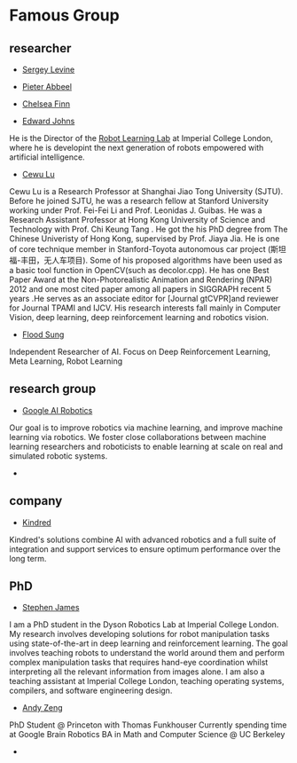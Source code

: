 # Famous Group

## researcher

- [Sergey Levine]()


- [Pieter Abbeel]()


- [Chelsea Finn]()



- [Edward Johns](https://www.imperial.ac.uk/people/e.johns)

He is the Director of the [Robot Learning Lab](http://www.robot-learning.uk/) at Imperial College London, where he is developint the next generation of robots empowered with artificial intelligence.

- [Cewu Lu](https://www.mvig.org/)

Cewu Lu is a Research Professor at Shanghai Jiao Tong University (SJTU). Before he joined SJTU, he was a research fellow at Stanford University working under Prof. Fei-Fei Li and Prof. Leonidas J. Guibas. He was a Research Assistant Professor at Hong Kong University of Science and Technology with Prof. Chi Keung Tang . He got the his PhD degree from The Chinese Univeristy of Hong Kong, supervised by Prof. Jiaya Jia. He is one of core technique member in Stanford-Toyota autonomous car project (斯坦福-丰田，无人车项目). Some of his proposed algorithms have been used as a basic tool function in OpenCV(such as decolor.cpp). He has one Best Paper Award at the Non-Photorealistic Animation and Rendering (NPAR) 2012 and one most cited paper among all papers in SIGGRAPH recent 5 years .He serves as an associate editor for [Journal gtCVPR]and reviewer for Journal TPAMI and IJCV. His research interests fall mainly in Computer Vision, deep learning, deep reinforcement learning and robotics vision.

- [Flood Sung](https://github.com/floodsung)

Independent Researcher of AI. Focus on Deep Reinforcement Learning, Meta Learning, Robot Learning


## research group

- [Google AI Robotics](https://ai.google/research/teams/brain/robotics/)

Our goal is to improve robotics via machine learning, and improve machine learning via robotics. We foster close collaborations between machine learning researchers and roboticists to enable learning at scale on real and simulated robotic systems.

- []()


## company

- [Kindred](https://www.kindred.ai/)

Kindred's solutions combine AI with advanced robotics and a full suite of integration and support services to ensure optimum performance over the long term.


## PhD

- [Stephen James](https://www.doc.ic.ac.uk/~slj12/)

I am a PhD student in the Dyson Robotics Lab at Imperial College London. My research involves developing solutions for robot manipulation tasks using state-of-the-art in deep learning and reinforcement learning. The goal involves teaching robots to understand the world around them and perform complex manipulation tasks that requires hand-eye coordination whilst interpreting all the relevant information from images alone. I am also a teaching assistant at Imperial College London, teaching operating systems, compilers, and software engineering design.

- [Andy Zeng](https://andyzeng.github.io/)


PhD Student @ Princeton with Thomas Funkhouser 
Currently spending time at Google Brain Robotics 
BA in Math and Computer Science @ UC Berkeley 

- []()







